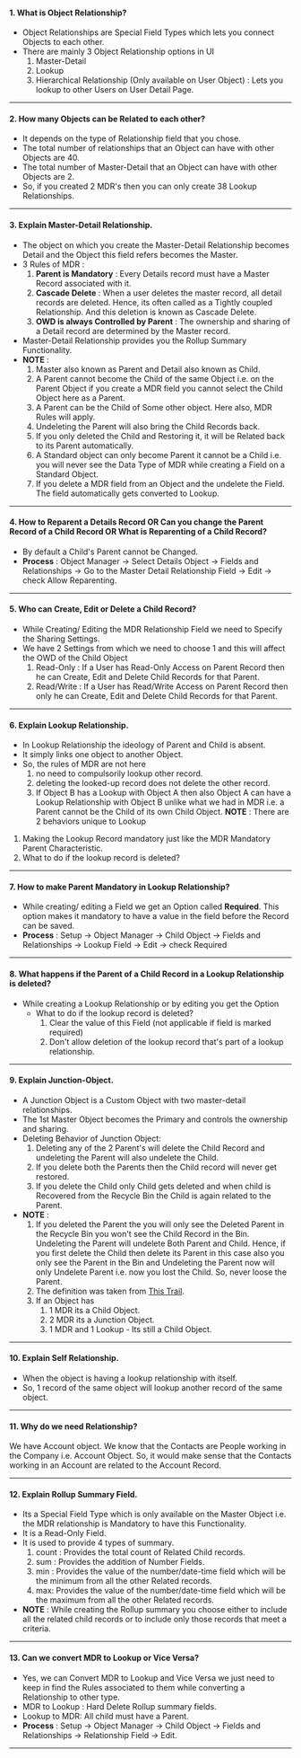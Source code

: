 #### 1. What is Object Relationship?
- Object Relationships are Special Field Types which lets you connect Objects to each other.
- There are mainly 3 Object Relationship options in UI
	1. Master-Detail
	2. Lookup
	3. Hierarchical Relationship (Only available on User Object) : Lets you lookup to other Users on User Detail Page.
___
#### 2. How many Objects can be Related to each other?
- It depends on the type of Relationship field that you chose.
- The total number of relationships that an Object can have with other Objects are 40.
- The total number of Master-Detail that an Object can have with other Objects are 2.
- So, if you created 2 MDR's then you can only create 38 Lookup Relationships.
___
#### 3. Explain Master-Detail Relationship.
- The object on which you create the Master-Detail Relationship becomes Detail and the Object this field refers becomes the Master.
- 3 Rules of MDR :
	1. **Parent is Mandatory** : Every Details record must have a Master Record associated with it.
	2. **Cascade Delete** : When a user deletes the master record, all detail records are deleted. Hence, its often called as a Tightly coupled Relationship. And this deletion is known as Cascade Delete.
	3. **OWD is always Controlled by Parent** : The ownership and sharing of a Detail record are determined by the Master record.
- Master-Detail Relationship provides you the Rollup Summary Functionality.
- **NOTE** : 
	1. Master also known as Parent and Detail also known as Child.
	2. A Parent cannot become the Child of the same Object i.e. on the Parent Object if you create a MDR field you cannot select the Child Object here as a Parent.
	3. A Parent can be the Child of Some other object. Here also, MDR Rules will apply.
	4. Undeleting the Parent will also bring the Child Records back.
	5. If you only deleted the Child and Restoring it, it will be Related back to its Parent automatically.
	6. A Standard object can only become Parent it cannot be a Child i.e. you will never see the Data Type of MDR while creating a Field on a Standard Object.
	7. If you delete a MDR field from an Object and the undelete the Field. The field automatically gets converted to Lookup.
___
#### 4. How to Reparent a Details Record OR Can you change the Parent Record of a Child Record OR What is Reparenting of a Child Record?
- By default a Child's Parent cannot be Changed. 
- **Process** : Object Manager &rarr; Select Details Object &rarr; Fields and Relationships &rarr; Go to the Master Detail Relationship Field &rarr; Edit &rarr; check Allow Reparenting.
____
#### 5. Who can Create, Edit or Delete a Child Record?
- While Creating/ Editing the MDR Relationship Field we need to Specify the Sharing Settings.
- We have 2 Settings from which we need to choose 1 and this will affect the OWD of the Child Object
	1. Read-Only : If a User has Read-Only Access on Parent Record then he can Create, Edit and Delete Child Records for that Parent.
	2. Read/Write : If a User has Read/Write Access on Parent Record then only he can Create, Edit and Delete Child Records for that Parent.
___
#### 6. Explain Lookup Relationship.
- In Lookup Relationship the ideology of Parent and Child is absent.
- It simply links one object to another Object.
- So, the rules of MDR are not here
	1. no need to compulsorily lookup other record.
	2. deleting the looked-up record does not delete the other record.
	3. If Object B has a Lookup with Object A then also Object A can have a Lookup Relationship with Object B unlike what we had in MDR i.e. a Parent cannot be the Child of its own Child Object.
**NOTE** : There are 2 behaviors unique to Lookup
1. Making the Lookup Record mandatory just like the MDR Mandatory Parent Characteristic.
2. What to do if the lookup record is deleted?
____
#### 7. How to make Parent Mandatory in Lookup Relationship?
- While creating/ editing a Field we get an Option called **Required**. This option makes it mandatory to have a value in the field before the Record can be saved.
- **Process** : Setup &rarr; Object Manager &rarr; Child Object &rarr; Fields and Relationships &rarr; Lookup Field &rarr; Edit &rarr; check Required
___
#### 8. What happens if the Parent of a Child Record in a Lookup Relationship is deleted?
- While creating a Lookup Relationship or by editing you get the Option
	- What to do if the lookup record is deleted?
		1. Clear the value of this Field (not applicable if field is marked required)
		2. Don't allow deletion of the lookup record that's part of a lookup relationship.
____
#### 9. Explain Junction-Object.
- A Junction Object is a Custom Object with two master-detail relationships.
- The 1st Master Object becomes the Primary and controls the ownership and sharing.
- Deleting Behavior of Junction Object:
	1. Deleting any of the 2 Parent's will delete the Child Record and undeleting the Parent will also undelete the Child.
	2. If you delete both the Parents then the Child record will never get restored.
	3. If you delete the Child only Child gets deleted and when child is Recovered from the Recycle Bin the Child is again related to the Parent. 
- **NOTE** : 
	1. If you deleted the Parent the you will only see the Deleted Parent in the Recycle Bin you won't see the Child Record in the Bin. Undeleting the Parent will undelete Both Parent and Child. Hence, if you first delete the Child then delete its Parent in this case also you only see the Parent in the Bin and Undeleting the Parent now will only Undelete Parent i.e. now you lost the Child. So, never loose the Parent.
	2. The definition was taken from [This Trail](https://trailhead.salesforce.com/content/learn/projects/build-a-data-model-for-a-recruiting-app/junction-object-job-postings).
	3. If an Object has
		1. 1 MDR its a Child Object.
		2. 2 MDR its a Junction Object.
		3. 1 MDR and 1 Lookup - Its still a Child Object.
___
#### 10. Explain Self Relationship.
- When the object is having a lookup relationship with itself.
- So, 1 record of the same object will lookup another record of the same object.
___
#### 11. Why do we need Relationship?
We have Account object. We know that the Contacts are People working in the Company i.e. Account Object. So, it would make sense that the Contacts working in an Account are related to the Account Record.
___
#### 12. Explain Rollup Summary Field.
- Its a Special Field Type which is only available on the Master Object i.e. the MDR relationship is Mandatory to have this Functionality.
- It is a Read-Only Field.
- It is used to provide 4 types of summary.
	1. count : Provides the total count of Related Child records.
	2. sum : Provides the addition of Number Fields.
	3. min : Provides the value of the number/date-time field which will be the minimum from all the other Related records.
	4. max: Provides the value of the number/date-time field which will be the maximum from all the other Related records.
- **NOTE** : While creating the Rollup summary you choose either to include all the related child records or to include only those records that meet a criteria.
___
#### 13. Can we convert MDR to Lookup or Vice Versa?
- Yes, we can Convert MDR to Lookup and Vice Versa we just need to keep in find the Rules associated to them while converting a Relationship to other type.
- MDR to Lookup : Hard Delete Rollup summary fields.
- Lookup to MDR: All child must have a Parent.
- **Process** : Setup &rarr; Object Manager &rarr; Child Object &rarr; Fields and Relationships &rarr; Relationship Field &rarr; Edit.
___
